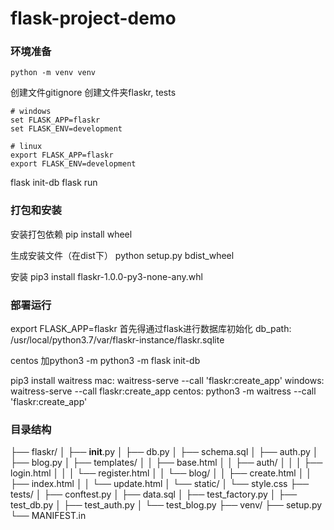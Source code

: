# flask-project-demo

### 环境准备
```
python -m venv venv
```

创建文件gitignore
创建文件夹flaskr, tests

```shell
# windows
set FLASK_APP=flaskr
set FLASK_ENV=development
```

```shell
# linux
export FLASK_APP=flaskr
export FLASK_ENV=development
```

flask init-db
flask run

### 打包和安装

安装打包依赖
pip install wheel

生成安装文件（在dist下）
python setup.py bdist_wheel

安装
pip3 install flaskr-1.0.0-py3-none-any.whl

### 部署运行
export FLASK_APP=flaskr
首先得通过flask进行数据库初始化
db_path: /usr/local/python3.7/var/flaskr-instance/flaskr.sqlite

centos 加python3 -m
python3 -m flask init-db

pip3 install waitress
mac:     waitress-serve --call 'flaskr:create_app'
windows: waitress-serve --call flaskr:create_app
centos:  python3 -m waitress --call 'flaskr:create_app'

### 目录结构

├── flaskr/
│   ├── __init__.py
│   ├── db.py
│   ├── schema.sql
│   ├── auth.py
│   ├── blog.py
│   ├── templates/
│   │   ├── base.html
│   │   ├── auth/
│   │   │   ├── login.html
│   │   │   └── register.html
│   │   └── blog/
│   │       ├── create.html
│   │       ├── index.html
│   │       └── update.html
│   └── static/
│       └── style.css
├── tests/
│   ├── conftest.py
│   ├── data.sql
│   ├── test_factory.py
│   ├── test_db.py
│   ├── test_auth.py
│   └── test_blog.py
├── venv/
├── setup.py
└── MANIFEST.in
